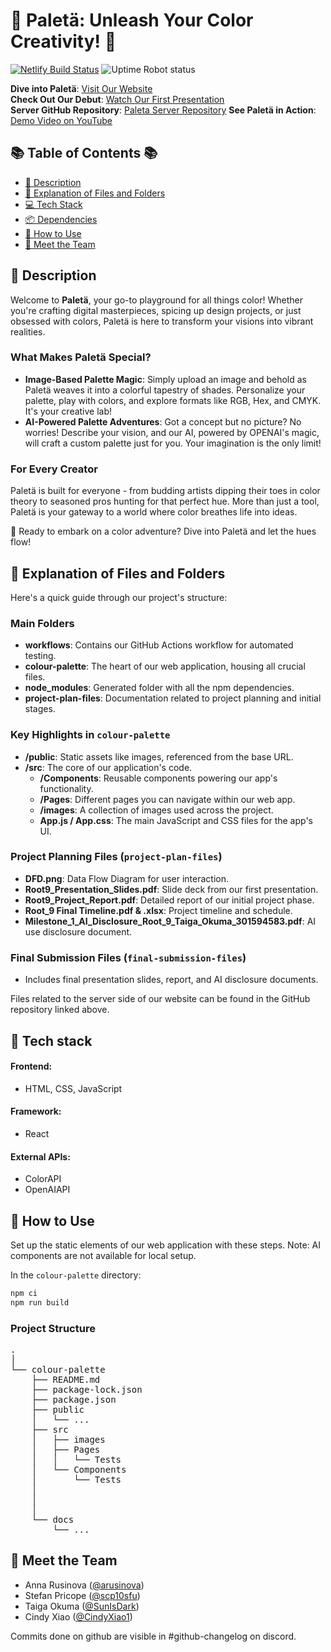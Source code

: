 # 🎨 Paletä: Unleash Your Color Creativity! 🌈

[![Netlify Build Status](https://api.netlify.com/api/v1/badges/4c366889-27a9-4dd6-b40f-b30a9a022862/deploy-status)](https://mypaleta.netlify.app/)
![Uptime Robot status](https://img.shields.io/uptimerobot/status/m795784458-8d1674ba3b95c4e625503e31)

**Dive into Paletä**: [Visit Our Website](https://mypaleta.netlify.app/)<br>
**Check Out Our Debut**: [Watch Our First Presentation](https://drive.google.com/file/d/1D5xowmShwgpPiy_jJseGULDg8wyn9yxM/view?usp=sharing)<br>
**Server GitHub Repository**: [Paleta Server Repository](https://github.com/scp10sfu/Paleta-Server)
**See Paletä in Action**: [Demo Video on YouTube](https://www.youtube.com/watch?v=yhZiRMkjtFk)

## 📚 Table of Contents 📚

- [🌟 Description](#-description)
- [📁 Explanation of Files and Folders](#-explanation-of-files-and-folders)
- [💻 Tech Stack](#-tech-stack)
- [📦 Dependencies](#-dependencies)
- [🚀 How to Use](#-how-to-use)
- [👥 Meet the Team](#-meet-the-team)

## 🌟 Description

Welcome to **Paletä**, your go-to playground for all things color! Whether you're crafting digital masterpieces, spicing up design projects, or just obsessed with colors, Paletä is here to transform your visions into vibrant realities.

### What Makes Paletä Special?

- **Image-Based Palette Magic**: Simply upload an image and behold as Paletä weaves it into a colorful tapestry of shades. Personalize your palette, play with colors, and explore formats like RGB, Hex, and CMYK. It's your creative lab!
- **AI-Powered Palette Adventures**: Got a concept but no picture? No worries! Describe your vision, and our AI, powered by OPENAI's magic, will craft a custom palette just for you. Your imagination is the only limit!

### For Every Creator

Paletä is built for everyone - from budding artists dipping their toes in color theory to seasoned pros hunting for that perfect hue. More than just a tool, Paletä is your gateway to a world where color breathes life into ideas.

🎨 Ready to embark on a color adventure? Dive into Paletä and let the hues flow!

## 📖 Explanation of Files and Folders

Here's a quick guide through our project's structure:

### Main Folders

- **workflows**: Contains our GitHub Actions workflow for automated testing.
- **colour-palette**: The heart of our web application, housing all crucial files.
- **node_modules**: Generated folder with all the npm dependencies.
- **project-plan-files**: Documentation related to project planning and initial stages.

### Key Highlights in `colour-palette`

- **/public**: Static assets like images, referenced from the base URL.
- **/src**: The core of our application's code.
  - **/Components**: Reusable components powering our app's functionality.
  - **/Pages**: Different pages you can navigate within our web app.
  - **/images**: A collection of images used across the project.
  - **App.js / App.css**: The main JavaScript and CSS files for the app's UI.

### Project Planning Files (`project-plan-files`)

- **DFD.png**: Data Flow Diagram for user interaction.
- **Root9_Presentation_Slides.pdf**: Slide deck from our first presentation.
- **Root9_Project_Report.pdf**: Detailed report of our initial project phase.
- **Root_9 Final Timeline.pdf & .xlsx**: Project timeline and schedule.
- **Milestone_1_AI_Disclosure_Root_9_Taiga_Okuma_301594583.pdf**: AI use disclosure document.

### Final Submission Files (`final-submission-files`)

- Includes final presentation slides, report, and AI disclosure documents.

Files related to the server side of our website can be found in the GitHub repository linked above.

## 🔧 Tech stack

#### Frontend:

- HTML, CSS, JavaScript

#### Framework:

- React

#### External APIs:

- ColorAPI
- OpenAIAPI

## 🚀 How to Use

Set up the static elements of our web application with these steps. Note: AI components are not available for local setup.

In the `colour-palette` directory:

```bash
npm ci
npm run build
```
### Project Structure

<pre>
.
│
└── colour-palette
    ├── README.md
    ├── package-lock.json
    ├── package.json
    ├── public
    │   └── ...
    ├── src
    │   ├── images
    │   ├── Pages
    │   │   └── Tests
    │   └── Components
    │       └── Tests
    │  
    │  
    │
    └── docs
        └── ...
</pre>
  
## 👥 Meet the Team

- Anna Rusinova ([@arusinova](https://github.com/arusinova))
- Stefan Pricope ([@scp10sfu](https://github.com/scp10sfu))
- Taiga Okuma ([@SunIsDark](https://github.com/SunIsDark))
- Cindy Xiao ([@CindyXiao1](https://github.com/CindyXiao1))

Commits done on github are visible in #github-changelog on discord.
